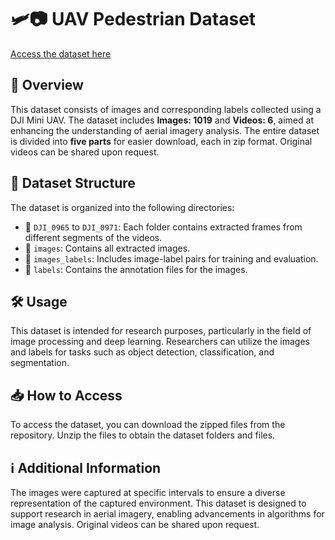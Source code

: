 # 🛩️📷 UAV Pedestrian Dataset

[Access the dataset here](https://cciitpatna-my.sharepoint.com/:f:/g/personal/mayur_2211ai09_iitp_ac_in/ElmH1ZWVWa1FpTqNG7oVR2sBYAPO4fVRVnEHDICH2_gYtA?e=cnKCzC)

## 📜 Overview

This dataset consists of images and corresponding labels collected using a DJI Mini UAV. The dataset includes **Images: 1019** and **Videos: 6**, aimed at enhancing the understanding of aerial imagery analysis. The entire dataset is divided into **five parts** for easier download, each in zip format. Original videos can be shared upon request.

## 📂 Dataset Structure

The dataset is organized into the following directories:

- 📁 `DJI_0965` to `DJI_0971`: Each folder contains extracted frames from different segments of the videos.
- 📁 `images`: Contains all extracted images.
- 📁 `images_labels`: Includes image-label pairs for training and evaluation.
- 📁 `labels`: Contains the annotation files for the images.

## 🛠️ Usage

This dataset is intended for research purposes, particularly in the field of image processing and deep learning. Researchers can utilize the images and labels for tasks such as object detection, classification, and segmentation.

## 📥 How to Access

To access the dataset, you can download the zipped files from the repository. Unzip the files to obtain the dataset folders and files.

## ℹ️ Additional Information

The images were captured at specific intervals to ensure a diverse representation of the captured environment. This dataset is designed to support research in aerial imagery, enabling advancements in algorithms for image analysis. Original videos can be shared upon request.
